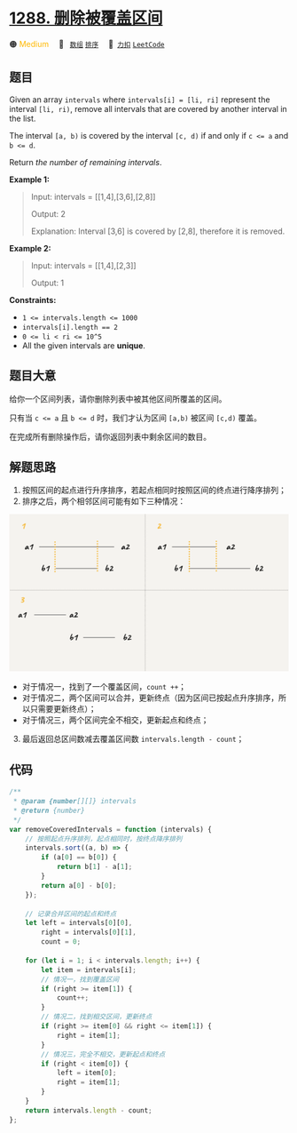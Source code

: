 # [1288. 删除被覆盖区间](https://2xiao.github.io/leetcode-js/problem/1288.html)

🟠 <font color=#ffb800>Medium</font>&emsp; 🔖&ensp; [`数组`](/tag/array.md) [`排序`](/tag/sorting.md)&emsp; 🔗&ensp;[`力扣`](https://leetcode.cn/problems/remove-covered-intervals) [`LeetCode`](https://leetcode.com/problems/remove-covered-intervals)

## 题目

Given an array `intervals` where `intervals[i] = [li, ri]` represent the
interval `[li, ri)`, remove all intervals that are covered by another interval
in the list.

The interval `[a, b)` is covered by the interval `[c, d)` if and only if `c <=
a` and `b <= d`.

Return _the number of remaining intervals_.

**Example 1:**

> Input: intervals = [[1,4],[3,6],[2,8]]
>
> Output: 2
>
> Explanation: Interval [3,6] is covered by [2,8], therefore it is removed.

**Example 2:**

> Input: intervals = [[1,4],[2,3]]
>
> Output: 1

**Constraints:**

- `1 <= intervals.length <= 1000`
- `intervals[i].length == 2`
- `0 <= li < ri <= 10^5`
- All the given intervals are **unique**.

## 题目大意

给你一个区间列表，请你删除列表中被其他区间所覆盖的区间。

只有当 `c <= a` 且 `b <= d` 时，我们才认为区间 `[a,b)` 被区间 `[c,d)` 覆盖。

在完成所有删除操作后，请你返回列表中剩余区间的数目。

## 解题思路

1.  按照区间的起点进行升序排序，若起点相同时按照区间的终点进行降序排列；
2.  排序之后，两个相邻区间可能有如下三种情况：

![](../image/1288.png)

- 对于情况一，找到了一个覆盖区间，`count ++`；
- 对于情况二，两个区间可以合并，更新终点（因为区间已按起点升序排序，所以只需要更新终点）；
- 对于情况三，两个区间完全不相交，更新起点和终点；

3. 最后返回总区间数减去覆盖区间数 `intervals.length - count`；

## 代码

```javascript
/**
 * @param {number[][]} intervals
 * @return {number}
 */
var removeCoveredIntervals = function (intervals) {
	// 按照起点升序排列，起点相同时，按终点降序排列
	intervals.sort((a, b) => {
		if (a[0] == b[0]) {
			return b[1] - a[1];
		}
		return a[0] - b[0];
	});

	// 记录合并区间的起点和终点
	let left = intervals[0][0],
		right = intervals[0][1],
		count = 0;

	for (let i = 1; i < intervals.length; i++) {
		let item = intervals[i];
		// 情况一，找到覆盖区间
		if (right >= item[1]) {
			count++;
		}
		// 情况二，找到相交区间，更新终点
		if (right >= item[0] && right <= item[1]) {
			right = item[1];
		}
		// 情况三，完全不相交，更新起点和终点
		if (right < item[0]) {
			left = item[0];
			right = item[1];
		}
	}
	return intervals.length - count;
};
```

